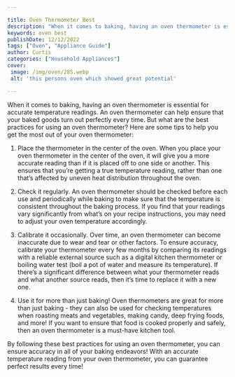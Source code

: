 ```yaml
---

title: Oven Thermometer Best
description: "When it comes to baking, having an oven thermometer is essential for accurate temperature readings. An oven thermometer can help e...get the full scoop"
keywords: oven best
publishDate: 12/12/2022
tags: ["Oven", "Appliance Guide"]
author: Curtis
categories: ["Household Appliances"]
cover: 
 image: /img/oven/285.webp
 alt: 'this persons oven which showed great potential'

---
```


When it comes to baking, having an oven thermometer is essential for accurate temperature readings. An oven thermometer can help ensure that your baked goods turn out perfectly every time. But what are the best practices for using an oven thermometer? Here are some tips to help you get the most out of your oven thermometer:

1. Place the thermometer in the center of the oven. When you place your oven thermometer in the center of the oven, it will give you a more accurate reading than if it is placed off to one side or another. This ensures that you’re getting a true temperature reading, rather than one that’s affected by uneven heat distribution throughout the oven.

2. Check it regularly. An oven thermometer should be checked before each use and periodically while baking to make sure that the temperature is consistent throughout the baking process. If you find that your readings vary significantly from what’s on your recipe instructions, you may need to adjust your oven temperature accordingly.

3. Calibrate it occasionally. Over time, an oven thermometer can become inaccurate due to wear and tear or other factors. To ensure accuracy, calibrate your thermometer every few months by comparing its readings with a reliable external source such as a digital kitchen thermometer or boiling water test (boil a pot of water and measure its temperature). If there’s a significant difference between what your thermometer reads and what another source reads, then it’s time to replace it with a new one.

4. Use it for more than just baking! Oven thermometers are great for more than just baking - they can also be used for checking temperatures when roasting meats and vegetables, making candy, deep frying foods, and more! If you want to ensure that food is cooked properly and safely, then an oven thermometer is a must-have kitchen tool. 

By following these best practices for using an oven thermometer, you can ensure accuracy in all of your baking endeavors! With an accurate temperature reading from your oven thermometer, you can guarantee perfect results every time!
